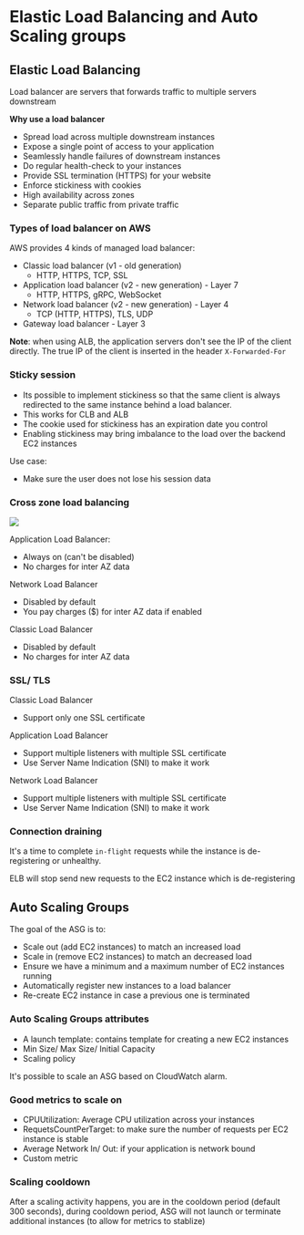 # Elastic Load Balancing and Auto Scaling groups

## Elastic Load Balancing

Load balancer are servers that forwards traffic to multiple servers downstream

**Why use a load balancer**

- Spread load across multiple downstream instances
- Expose a single point of access to your application
- Seamlessly handle failures of downstream instances
- Do regular health-check to your instances
- Provide SSL termination (HTTPS) for your website
- Enforce stickiness with cookies
- High availability across zones
- Separate public traffic from private traffic

### Types of load balancer on AWS

AWS provides 4 kinds of managed load balancer:

- Classic load balancer (v1 - old generation)
  - HTTP, HTTPS, TCP, SSL
- Application load balancer (v2 - new generation) - Layer 7
  - HTTP, HTTPS, gRPC, WebSocket
- Network load balancer (v2 - new generation) - Layer 4
  - TCP (HTTP, HTTPS), TLS, UDP
- Gateway load balancer - Layer 3

**Note**: when using ALB, the application servers don't see the IP of the client directly. The true IP of the client is inserted in the header `X-Forwarded-For`

### Sticky session

- Its possible to implement stickiness so that the same client is always redirected to the same instance behind a load balancer.
- This works for CLB and ALB
- The cookie used for stickiness has an expiration date you control
- Enabling stickiness may bring imbalance to the load over the backend EC2 instances

Use case:

- Make sure the user does not lose his session data

### Cross zone load balancing

![](https://user-images.githubusercontent.com/17776979/192680716-6a54d379-bc9d-4821-8480-8a52ec532436.png)

Application Load Balancer:

- Always on (can't be disabled)
- No charges for inter AZ data

Network Load Balancer

- Disabled by default
- You pay charges ($) for inter AZ data if enabled

Classic Load Balancer

- Disabled by default
- No charges for inter AZ data

### SSL/ TLS

Classic Load Balancer

- Support only one SSL certificate

Application Load Balancer

- Support multiple listeners with multiple SSL certificate
- Use Server Name Indication (SNI) to make it work

Network Load Balancer

- Support multiple listeners with multiple SSL certificate
- Use Server Name Indication (SNI) to make it work

### Connection draining

It's a time to complete `in-flight` requests while the instance is de-registering or unhealthy.

ELB will stop send new requests to the EC2 instance which is de-registering

## Auto Scaling Groups

The goal of the ASG is to:

- Scale out (add EC2 instances) to match an increased load
- Scale in (remove EC2 instances) to match an decreased load
- Ensure we have a minimum and a maximum number of EC2 instances running
- Automatically register new instances to a load balancer
- Re-create EC2 instance in case a previous one is terminated

### Auto Scaling Groups attributes

- A launch template: contains template for creating a new EC2 instances
- Min Size/ Max Size/ Initial Capacity
- Scaling policy

It's possible to scale an ASG based on CloudWatch alarm.

### Good metrics to scale on

- CPUUtilization: Average CPU utilization across your instances
- RequetsCountPerTarget: to make sure the number of requests per EC2 instance is stable
- Average Network In/ Out: if your application is network bound
- Custom metric

### Scaling cooldown

After a scaling activity happens, you are in the cooldown period (default 300 seconds), during cooldown period, ASG will not launch or terminate additional instances (to allow for metrics to stablize)
